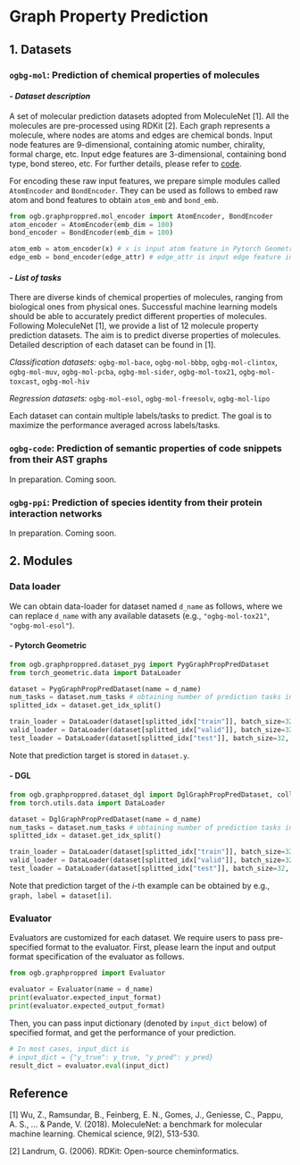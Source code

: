 # Graph Property Prediction
## 1. Datasets

### `ogbg-mol`: Prediction of chemical properties of molecules
#### - *Dataset description*
A set of molecular prediction datasets adopted from MoleculeNet [1]. All the molecules are pre-processed using RDKit [2].
Each graph represents a molecule, where nodes are atoms and edges are chemical bonds.
Input node features are 9-dimensional, containing atomic number, chirality, formal charge, etc. Input edge features are 3-dimensional, containing bond type, bond stereo, etc.
For further details, please refer to [code](../utils/features.py). 

For encoding these raw input features, we prepare simple modules called `AtomEncoder` and `BondEncoder`. They can be used as follows to embed raw atom and bond features to obtain `atom_emb` and `bond_emb`.
```python
from ogb.graphproppred.mol_encoder import AtomEncoder, BondEncoder
atom_encoder = AtomEncoder(emb_dim = 100)
bond_encoder = BondEncoder(emb_dim = 100)

atom_emb = atom_encoder(x) # x is input atom feature in Pytorch Geometric
edge_emb = bond_encoder(edge_attr) # edge_attr is input edge feature in Pytorch Geometric
```

#### - *List of tasks*
There are diverse kinds of chemical properties of molecules, ranging from biological ones from physical ones. 
Successful machine learning models should be able to accurately predict different properties of molecules.
Following MoleculeNet [1], we provide a list of 12 molecule property prediction datasets. The aim is to predict diverse properties of molecules.
Detailed description of each dataset can be found in [1].

*Classification datasets:* `ogbg-mol-bace`, `ogbg-mol-bbbp`, `ogbg-mol-clintox`, `ogbg-mol-muv`, `ogbg-mol-pcba`, `ogbg-mol-sider`, `ogbg-mol-tox21`, `ogbg-mol-toxcast`, `ogbg-mol-hiv`

*Regression datasets:* `ogbg-mol-esol`, `ogbg-mol-freesolv`, `ogbg-mol-lipo`

Each dataset can contain multiple labels/tasks to predict. The goal is to maximize the performance averaged across labels/tasks.


### `ogbg-code`: Prediction of semantic properties of code snippets from their AST graphs
In preparation. Coming soon.

### `ogbg-ppi`: Prediction of species identity from their protein interaction networks
In preparation. Coming soon.



## 2. Modules
### Data loader
We can obtain data-loader for dataset named `d_name` as follows, where we can replace `d_name` with any available datasets (e.g., `"ogbg-mol-tox21"`, `"ogbg-mol-esol"`).

#### - Pytorch Geometric
```python
from ogb.graphproppred.dataset_pyg import PygGraphPropPredDataset
from torch_geometric.data import DataLoader

dataset = PygGraphPropPredDataset(name = d_name) 
num_tasks = dataset.num_tasks # obtaining number of prediction tasks in a dataset
splitted_idx = dataset.get_idx_split() 

train_loader = DataLoader(dataset[splitted_idx["train"]], batch_size=32, shuffle=True)
valid_loader = DataLoader(dataset[splitted_idx["valid"]], batch_size=32, shuffle=False)
test_loader = DataLoader(dataset[splitted_idx["test"]], batch_size=32, shuffle=False)
```
Note that prediction target is stored in `dataset.y`.

#### - DGL
```python
from ogb.graphproppred.dataset_dgl import DglGraphPropPredDataset, collate_dgl
from torch.utils.data import DataLoader

dataset = DglGraphPropPredDataset(name = d_name)
num_tasks = dataset.num_tasks # obtaining number of prediction tasks in a dataset
splitted_idx = dataset.get_idx_split()

train_loader = DataLoader(dataset[splitted_idx["train"]], batch_size=32, shuffle=True, collate_fn=collate_dgl)
valid_loader = DataLoader(dataset[splitted_idx["valid"]], batch_size=32, shuffle=False, collate_fn=collate_dgl)
test_loader = DataLoader(dataset[splitted_idx["test"]], batch_size=32, shuffle=False, collate_fn=collate_dgl)
```
Note that prediction target of the $i$-th example can be obtained by e.g., `graph, label = dataset[i]`.

### Evaluator
Evaluators are customized for each dataset.
We require users to pass pre-specified format to the evaluator.
First, please learn the input and output format specification of the evaluator as follows.

```python
from ogb.graphproppred import Evaluator

evaluator = Evaluator(name = d_name)
print(evaluator.expected_input_format) 
print(evaluator.expected_output_format)  
```

Then, you can pass input dictionary (denoted by `input_dict` below) of specified format, and get the performance of your prediction.

```python
# In most cases, input_dict is
# input_dict = {"y_true": y_true, "y_pred": y_pred}
result_dict = evaluator.eval(input_dict)
```

## Reference
[1] Wu, Z., Ramsundar, B., Feinberg, E. N., Gomes, J., Geniesse, C., Pappu, A. S., ... & Pande, V. (2018). MoleculeNet: a benchmark for molecular machine learning. Chemical science, 9(2), 513-530. 

[2] Landrum, G. (2006). RDKit: Open-source cheminformatics.

